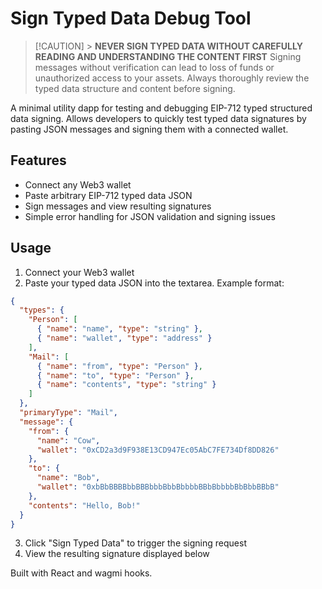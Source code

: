 # Sign Typed Data Debug Tool

> [!CAUTION] > **NEVER SIGN TYPED DATA WITHOUT CAREFULLY READING AND UNDERSTANDING THE CONTENT FIRST**
> Signing messages without verification can lead to loss of funds or unauthorized access to your assets. Always thoroughly review the typed data structure and content before signing.

A minimal utility dapp for testing and debugging EIP-712 typed structured data signing. Allows developers to quickly test typed data signatures by pasting JSON messages and signing them with a connected wallet.

## Features

- Connect any Web3 wallet
- Paste arbitrary EIP-712 typed data JSON
- Sign messages and view resulting signatures
- Simple error handling for JSON validation and signing issues

## Usage

1. Connect your Web3 wallet
2. Paste your typed data JSON into the textarea. Example format:

```json
{
  "types": {
    "Person": [
      { "name": "name", "type": "string" },
      { "name": "wallet", "type": "address" }
    ],
    "Mail": [
      { "name": "from", "type": "Person" },
      { "name": "to", "type": "Person" },
      { "name": "contents", "type": "string" }
    ]
  },
  "primaryType": "Mail",
  "message": {
    "from": {
      "name": "Cow",
      "wallet": "0xCD2a3d9F938E13CD947Ec05AbC7FE734Df8DD826"
    },
    "to": {
      "name": "Bob",
      "wallet": "0xbBbBBBBbbBBBbbbBbbBbbbbBBbBbbbbBbBbbBBbB"
    },
    "contents": "Hello, Bob!"
  }
}
```

3. Click "Sign Typed Data" to trigger the signing request
4. View the resulting signature displayed below

Built with React and wagmi hooks.
